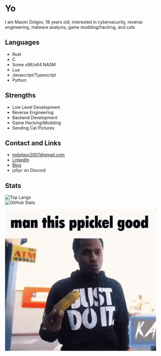 
# Yo
I am Maxim Dolgov, 18 years old, interested in cybersecurity, reverse engineering, malware analysis, game modding/hacking, and cats

## Languages
- Rust
- C
- Some x86/x64 NASM
- Lua
- Javascript/Typescript
- Python

## Strengths
- Low Level Development
- Reverse Engineering
- Backend Development
- Game Hacking/Modding
- Sending Cat Pictures

## Contact and Links
- [mdolgov2007@gmail.com](mailto:mdolgov2007@gmail.com)
- [LinkedIn](https://www.linkedin.com/in/maxim-d-0a2730280/)
- [Blog](https://jollycistaken.github.io)
- jollyc on Discord

## Stats
![Top Langs](https://github-readme-stats-ag0tdiqh6-jollycistakens-projects.vercel.app/api/top-langs/?username=Jollycistaken&count_private=false&theme=dracula&exclude_repo=github-readme-stats)  
![GitHub Stats](https://github-readme-stats-ag0tdiqh6-jollycistakens-projects.vercel.app/api?username=Jollycistaken&count_private=false&show_icons=true&theme=dracula)

<img src="kasher-quon-ppickel.gif">
